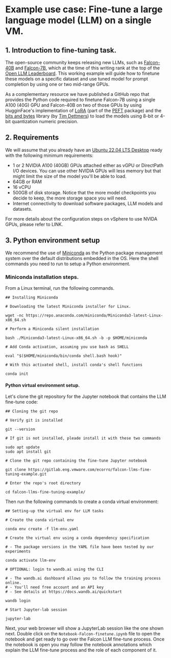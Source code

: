 # Example use case: Fine-tune a large language model (LLM) on a single VM.

## 1. Introduction to fine-tuning task.

The open-source community keeps releasing new LLMs, such as [Falcon-40B](https://huggingface.co/tiiuae/falcon-40b) and [Falcon-7B](https://huggingface.co/tiiuae/falcon-7b), which at the time of this writing rank at the top of the [Open LLM Leaderboard](https://huggingface.co/spaces/HuggingFaceH4/open_llm_leaderboard?_hsenc=p2ANqtz-865CMxeXG2eIMWb7rFgGbKVMVqV6u6UWP8TInA4WfSYvPjc6yOsNPeTNfS_m_et5Atfjyw). This working example will guide how to finetune these models on a specific dataset and use tuned model for prompt completion by using one or two mid-range GPUs.

As a complementary resource we have published a GitHub repo that provides the Python code required to finetune Falcon-7B using a single A100 (40G) GPU and Falcon-40B on two of those GPUs by using HugginFace's implementation of [LoRA](https://huggingface.co/docs/peft/conceptual_guides/lora) (part of the [PEFT](https://huggingface.co/docs/peft/index) package) and the [bits and bytes](https://github.com/TimDettmers/bitsandbytes) library (by [Tim Dettmers](https://github.com/TimDettmers)) to load the models using 8-bit or 4-bit quantization numeric precision.

## 2. Requirements

We will assume that you already have an [Ubuntu 22.04 LTS Desktop](https://ubuntu.com/desktop) ready with the following minimum requirements:

- 1 or 2 NVIDIA A100 (40GB) GPUs attached either as vGPU or DirectPath I/O devices. You can use other NVIDIA GPUs will less memory but that might limit the size of the model you'll be able to load.
- 64GB or RAM
- 16 vCPU
- 500GB of disk storage. Notice that the more model checkpoints you decide to keep, the more storage space you will need.
- Internet connectivity to download software packages, LLM models and datasets.

For more details about the configuration steps on vSphere to use NVIDA GPUs, please refer to LINK.

## 3. Python environment setup

We recommend the use of [Miniconda](https://docs.conda.io/en/latest/miniconda.html) as the Python package management system over the default distributions embedded in the OS. Here the shell commands you need to run to setup a Python environment.

### Miniconda installation steps.

From a Linux terminal, run the following commands.

```shell
## Installing Miniconda

# Downloading the latest Miniconda installer for Linux.

wget -nc https://repo.anaconda.com/miniconda/Miniconda3-latest-Linux-x86_64.sh

# Perform a Miniconda silent installation

bash ./Miniconda3-latest-Linux-x86_64.sh -b -p $HOME/miniconda

# Add Conda activation, assuming you use bash as SHELL

eval "$($HOME/miniconda/bin/conda shell.bash hook)"

# With this activated shell, install conda's shell functions

conda init
```
#### Python virtual environment setup.

Let's clone the git repository for the Jupyter notebook that contains the LLM fine-tune code:

```shell
## Cloning the git repo

# Verify git is installed

git --version

# If git is not installed, pleade install it with these two commands

sudo apt update
sudo apt install git

# Clone the git repo containing the fine-tune Jupyter notebook

git clone https://gitlab.eng.vmware.com/ecorro/falcon-llms-fine-tuning-example.git

# Enter the repo's root directory

cd falcon-llms-fine-tuning-example/
```

Then run the following commands to create a conda virtual environment:

```shell
## Setting-up the virtual env for LLM tasks

# Create the conda virtual env

conda env create -f llm-env.yaml

# Create the virtual env using a conda dependency specification

# - The package versions in the YAML file have been tested by our experiments

conda activate llm-env

# OPTIONAL: login to wandb.ai using the CLI

# - The wandb.ai dashboard allows you to follow the training process online.
# - You'll need free account and an API key
# - See details at https://docs.wandb.ai/quickstart

wandb login

# Start Jupyter-lab session

jupyter-lab
```

Next, your web browser will show a JupyterLab session like the one shown next. Double click on the `Notebook-Falcon-finetune.ipynb` file to open the notebook and get ready to go over the Falcon LLM fine-tune process. Once the notebook is open you may follow the notebook annotations which explain the LLM fine-tune process and the role of each component of it.
